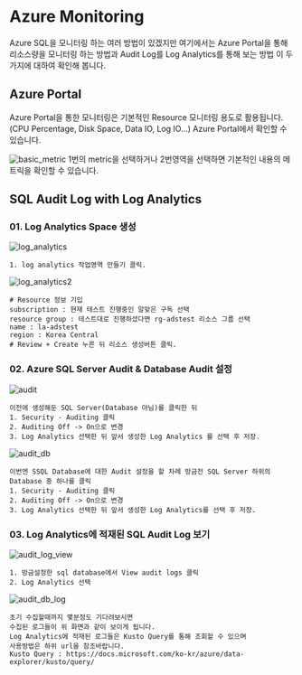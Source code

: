 
# Azure Monitoring
Azure SQL을 모니터링 하는 여러 방법이 있겠지만 여기에서는 Azure Portal을 통해 리소스량을 모니터링 하는 방법과 Audit Log를 Log Analytics를 통해 보는 방법 이 두가지에 대하여 확인해 봅니다.

## Azure Portal

Azure Portal을 통한 모니터링은 기본적인 Resource 모니터링 용도로 활용됩니다.
(CPU Percentage, Disk Space, Data IO, Log IO...)
Azure Portal에서 확인할 수 있습니다.

![basic_metric](https://user-images.githubusercontent.com/82139935/114634778-4056f900-9cfe-11eb-946d-9d5ce0fd7859.PNG)
1번의 metric을 선택하거나 2번영역을 선택하면 기본적인 내용의 메트릭을 확인할 수 있습니다.

## SQL Audit Log with Log Analytics

### 01. Log Analytics Space 생성
![log_analytics](https://user-images.githubusercontent.com/82139935/114635693-3635fa00-9d00-11eb-9f05-6d96bd19c197.PNG)

```
1. log analytics 작업영역 만들기 클릭.
```

![log_analytics2](https://user-images.githubusercontent.com/82139935/114634781-41882600-9cfe-11eb-8352-c024c186d7db.PNG)

```
# Resource 정보 기입
subscription : 현재 테스트 진행중인 알맞은 구독 선택
resource group : 테스트대로 진행하셨다면 rg-adstest 리소스 그룹 선택
name : la-adstest
region : Korea Central
# Review + Create 누른 뒤 리소스 생성버튼 클릭.
```
### 02. Azure SQL Server Audit & Database Audit 설정

![audit](https://user-images.githubusercontent.com/82139935/114635478-c758a100-9cff-11eb-8f16-89d6baac2d03.PNG)


```
이전에 생성해둔 SQL Server(Database 아님)를 클릭한 뒤
1. Security - Auditing 클릭
2. Auditing Off -> On으로 변경
3. Log Analytics 선택한 뒤 앞서 생성한 Log Analytics 를 선택 후 저장.
```

![audit_db](https://user-images.githubusercontent.com/82139935/114634776-3fbe6280-9cfe-11eb-84e6-e95c741d7a94.PNG)

```
이번엔 SSQL Database에 대한 Audit 설정을 할 차례 방금전 SQL Server 하위의 Database 중 하나를 클릭
1. Security - Auditing 클릭
2. Auditing Off -> On으로 변경
3. Log Analytics 선택한 뒤 앞서 생성한 Log Analytics를 선택 후 저장.
```

### 03. Log Analytics에 적재된 SQL Audit Log 보기


![audit_log_view](https://user-images.githubusercontent.com/82139935/114636432-fd972000-9d01-11eb-872a-f6eedd908304.PNG)


```
1. 방금설정한 sql database에서 View audit logs 클릭
2. Log Analytics 선택
```

![audit_db_log](https://user-images.githubusercontent.com/82139935/114634777-4056f900-9cfe-11eb-93c1-43547ee530c1.PNG)


```
초기 수집할때까지 몇분정도 기다려보시면
수집된 로그들이 위 화면과 같이 보이게 됩니다.
Log Analytics에 적재된 로그들은 Kusto Query를 통해 조회할 수 있으며
사용방법은 하위 url을 참조바랍니다.
Kusto Query : https://docs.microsoft.com/ko-kr/azure/data-explorer/kusto/query/
```
